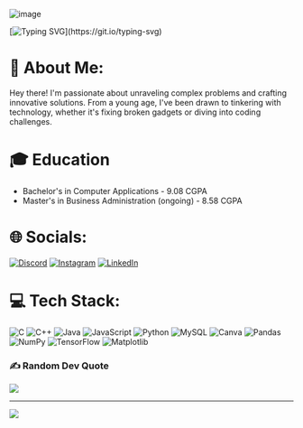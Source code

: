 ![image](https://github.com/dakshtyagi0002/dakshtyagi0002/assets/166803695/d59968c4-b87d-46dd-8639-fb136b610819)

[![Typing SVG](https://readme-typing-svg.herokuapp.com?font=Special+Elite&size=35&duration=3000&pause=500&color=FFFFFF&background=417C47AF&center=true&vCenter=true&multiline=true&random=false&width=1000&height=110&lines=Hey!+My+name+is+Daksh!;Welcome+to+my+GitHub+Profile!)](https://git.io/typing-svg)

# 💫 About Me:
Hey there! I'm passionate about unraveling complex problems and crafting innovative solutions. From a young age, I've been drawn to tinkering with technology, whether it's fixing broken gadgets or diving into coding challenges.

# 🎓 Education
- Bachelor's in Computer Applications - 9.08 CGPA
- Master's in Business Administration (ongoing) - 8.58 CGPA

# 🌐 Socials:
[![Discord](https://img.shields.io/badge/Discord-%237289DA.svg?logo=discord&logoColor=white)](https://discord.gg/ducks0002) [![Instagram](https://img.shields.io/badge/Instagram-%23E4405F.svg?logo=Instagram&logoColor=white)](https://instagram.com/dakshtyagi0002) [![LinkedIn](https://img.shields.io/badge/LinkedIn-%230077B5.svg?logo=linkedin&logoColor=white)](https://linkedin.com/in/daksh-tyagi) 

# 💻 Tech Stack:
![C](https://img.shields.io/badge/c-%2300599C.svg?style=flat&logo=c&logoColor=white) ![C++](https://img.shields.io/badge/c++-%2300599C.svg?style=flat&logo=c%2B%2B&logoColor=white) ![Java](https://img.shields.io/badge/java-%23ED8B00.svg?style=flat&logo=openjdk&logoColor=white) ![JavaScript](https://img.shields.io/badge/javascript-%23323330.svg?style=flat&logo=javascript&logoColor=%23F7DF1E) ![Python](https://img.shields.io/badge/python-3670A0?style=flat&logo=python&logoColor=ffdd54) ![MySQL](https://img.shields.io/badge/mysql-%2300000f.svg?style=flat&logo=mysql&logoColor=white) ![Canva](https://img.shields.io/badge/Canva-%2300C4CC.svg?style=flat&logo=Canva&logoColor=white) ![Pandas](https://img.shields.io/badge/pandas-%23150458.svg?style=flat&logo=pandas&logoColor=white) ![NumPy](https://img.shields.io/badge/numpy-%23013243.svg?style=flat&logo=numpy&logoColor=white) ![TensorFlow](https://img.shields.io/badge/TensorFlow-%23FF6F00.svg?style=flat&logo=TensorFlow&logoColor=white) ![Matplotlib](https://img.shields.io/badge/Matplotlib-%23ffffff.svg?style=flat&logo=Matplotlib&logoColor=black)

### ✍️ Random Dev Quote
![](https://quotes-github-readme.vercel.app/api?type=horizontal&theme=radical)

---
[![](https://visitcount.itsvg.in/api?id=dakshtyagi0002&icon=0&color=0)](https://visitcount.itsvg.in)

